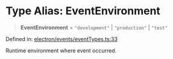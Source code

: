# Type Alias: EventEnvironment

> **EventEnvironment** = `"development"` \| `"production"` \| `"test"`

Defined in: [electron/events/eventTypes.ts:33](https://github.com/Nick2bad4u/Uptime-Watcher/blob/2a45eeb1723f8f7089001af2c92aa07d82dfe7e4/electron/events/eventTypes.ts#L33)

Runtime environment where event occurred.
